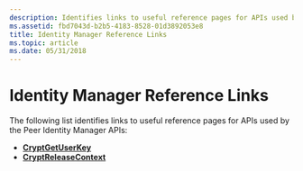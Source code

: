 ```yaml
---
description: Identifies links to useful reference pages for APIs used by the Peer Identity Manager APIs.
ms.assetid: fbd7043d-b2b5-4183-8528-01d3892053e8
title: Identity Manager Reference Links
ms.topic: article
ms.date: 05/31/2018
---
```


# Identity Manager Reference Links

The following list identifies links to useful reference pages for APIs used by the Peer Identity Manager APIs:

-   [**CryptGetUserKey**](/windows/desktop/api/wincrypt/nf-wincrypt-cryptgetuserkey)
-   [**CryptReleaseContext**](/windows/desktop/api/wincrypt/nf-wincrypt-cryptreleasecontext)

 

 
